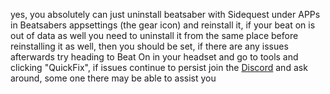 yes, you absolutely can just uninstall beatsaber with Sidequest under APPs in Beatsabers appsettings (the gear icon) and reinstall it, if your beat on is out of data as well you need to uninstall it from the same place before reinstalling it as well, then you should be set, if there are any issues afterwards try heading to Beat On in your headset and go to tools and clicking "QuickFix", if issues continue to persist join the [Discord](https://discord.me/sidequestvr) and ask around, some one there may be able to assist you